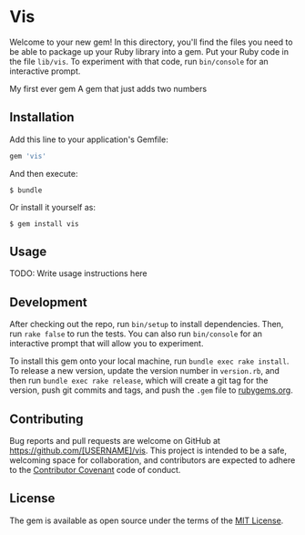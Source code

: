# Vis

Welcome to your new gem! In this directory, you'll find the files you need to be able to package up your Ruby library into a gem. Put your Ruby code in the file `lib/vis`. To experiment with that code, run `bin/console` for an interactive prompt.

My first ever gem
A gem that just adds two numbers

## Installation

Add this line to your application's Gemfile:

```ruby
gem 'vis'
```

And then execute:

    $ bundle

Or install it yourself as:

    $ gem install vis

## Usage

TODO: Write usage instructions here

## Development

After checking out the repo, run `bin/setup` to install dependencies. Then, run `rake false` to run the tests. You can also run `bin/console` for an interactive prompt that will allow you to experiment.

To install this gem onto your local machine, run `bundle exec rake install`. To release a new version, update the version number in `version.rb`, and then run `bundle exec rake release`, which will create a git tag for the version, push git commits and tags, and push the `.gem` file to [rubygems.org](https://rubygems.org).

## Contributing

Bug reports and pull requests are welcome on GitHub at https://github.com/[USERNAME]/vis. This project is intended to be a safe, welcoming space for collaboration, and contributors are expected to adhere to the [Contributor Covenant](contributor-covenant.org) code of conduct.


## License

The gem is available as open source under the terms of the [MIT License](http://opensource.org/licenses/MIT).
